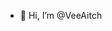 - 👋 Hi, I’m @VeeAitch

<!---
VeeAitch/VeeAitch is a ✨ special ✨ repository because its `README.md` (this file) appears on your GitHub profile.
You can click the Preview link to take a look at your changes.
--->

